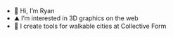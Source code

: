 - 👋 Hi, I’m Ryan
- ⛰ I’m interested in 3D graphics on the web
- 🌆 I create tools for walkable cities at Collective Form

<!---
ryanneil1234/ryanneil1234 is a ✨ special ✨ repository because its `README.md` (this file) appears on your GitHub profile.
You can click the Preview link to take a look at your changes.
--->
